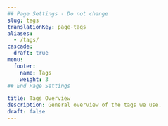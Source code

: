 ```yaml
---
## Page Settings - Do not change
slug: tags
translationKey: page-tags
aliases:
  - /tags/
cascade:
  draft: true
menu:
  footer:
    name: Tags
    weight: 3
## End Page Settings

title: Tags Overview
description: General overview of the tags we use.
draft: false
---
```

